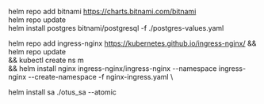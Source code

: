 helm repo add bitnami https://charts.bitnami.com/bitnami  
helm repo update \
helm install postgres bitnami/postgresql -f ./postgres-values.yaml

helm repo add ingress-nginx https://kubernetes.github.io/ingress-nginx/
&& helm repo update \
&& kubectl create ns m \
&& helm install nginx ingress-nginx/ingress-nginx --namespace ingress-nginx --create-namespace -f nginx-ingress.yaml \

helm install sa ./otus_sa --atomic

